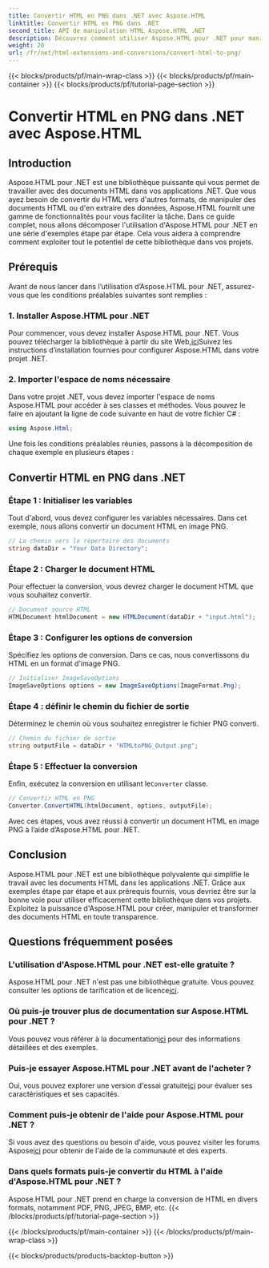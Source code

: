 ```yaml
---
title: Convertir HTML en PNG dans .NET avec Aspose.HTML
linktitle: Convertir HTML en PNG dans .NET
second_title: API de manipulation HTML Aspose.HTML .NET
description: Découvrez comment utiliser Aspose.HTML pour .NET pour manipuler et convertir des documents HTML. Guide étape par étape pour un développement .NET efficace.
weight: 20
url: /fr/net/html-extensions-and-conversions/convert-html-to-png/
---
```


{{< blocks/products/pf/main-wrap-class >}}
{{< blocks/products/pf/main-container >}}
{{< blocks/products/pf/tutorial-page-section >}}

# Convertir HTML en PNG dans .NET avec Aspose.HTML


## Introduction

Aspose.HTML pour .NET est une bibliothèque puissante qui vous permet de travailler avec des documents HTML dans vos applications .NET. Que vous ayez besoin de convertir du HTML vers d'autres formats, de manipuler des documents HTML ou d'en extraire des données, Aspose.HTML fournit une gamme de fonctionnalités pour vous faciliter la tâche. Dans ce guide complet, nous allons décomposer l'utilisation d'Aspose.HTML pour .NET en une série d'exemples étape par étape. Cela vous aidera à comprendre comment exploiter tout le potentiel de cette bibliothèque dans vos projets.

## Prérequis

Avant de nous lancer dans l’utilisation d’Aspose.HTML pour .NET, assurez-vous que les conditions préalables suivantes sont remplies :

### 1. Installer Aspose.HTML pour .NET

 Pour commencer, vous devez installer Aspose.HTML pour .NET. Vous pouvez télécharger la bibliothèque à partir du site Web,[ici](https://releases.aspose.com/html/net/)Suivez les instructions d’installation fournies pour configurer Aspose.HTML dans votre projet .NET.

### 2. Importer l'espace de noms nécessaire

Dans votre projet .NET, vous devez importer l'espace de noms Aspose.HTML pour accéder à ses classes et méthodes. Vous pouvez le faire en ajoutant la ligne de code suivante en haut de votre fichier C# :

```csharp
using Aspose.Html;
```

Une fois les conditions préalables réunies, passons à la décomposition de chaque exemple en plusieurs étapes :

## Convertir HTML en PNG dans .NET

### Étape 1 : Initialiser les variables

Tout d'abord, vous devez configurer les variables nécessaires. Dans cet exemple, nous allons convertir un document HTML en image PNG.

```csharp
// Le chemin vers le répertoire des documents
string dataDir = "Your Data Directory";
```

### Étape 2 : Charger le document HTML

Pour effectuer la conversion, vous devrez charger le document HTML que vous souhaitez convertir. 

```csharp
// Document source HTML
HTMLDocument htmlDocument = new HTMLDocument(dataDir + "input.html");
```

### Étape 3 : Configurer les options de conversion

Spécifiez les options de conversion. Dans ce cas, nous convertissons du HTML en un format d'image PNG.

```csharp
// Initialiser ImageSaveOptions
ImageSaveOptions options = new ImageSaveOptions(ImageFormat.Png);
```

### Étape 4 : définir le chemin du fichier de sortie

Déterminez le chemin où vous souhaitez enregistrer le fichier PNG converti.

```csharp
// Chemin du fichier de sortie
string outputFile = dataDir + "HTMLtoPNG_Output.png";
```

### Étape 5 : Effectuer la conversion

 Enfin, exécutez la conversion en utilisant le`Converter` classe.

```csharp
// Convertir HTML en PNG
Converter.ConvertHTML(htmlDocument, options, outputFile);
```

Avec ces étapes, vous avez réussi à convertir un document HTML en image PNG à l’aide d’Aspose.HTML pour .NET.

## Conclusion

Aspose.HTML pour .NET est une bibliothèque polyvalente qui simplifie le travail avec les documents HTML dans les applications .NET. Grâce aux exemples étape par étape et aux prérequis fournis, vous devriez être sur la bonne voie pour utiliser efficacement cette bibliothèque dans vos projets. Exploitez la puissance d'Aspose.HTML pour créer, manipuler et transformer des documents HTML en toute transparence.

## Questions fréquemment posées

### L'utilisation d'Aspose.HTML pour .NET est-elle gratuite ?
 Aspose.HTML pour .NET n'est pas une bibliothèque gratuite. Vous pouvez consulter les options de tarification et de licence[ici](https://purchase.aspose.com/buy).

### Où puis-je trouver plus de documentation sur Aspose.HTML pour .NET ?
 Vous pouvez vous référer à la documentation[ici](https://reference.aspose.com/html/net/) pour des informations détaillées et des exemples.

### Puis-je essayer Aspose.HTML pour .NET avant de l'acheter ?
 Oui, vous pouvez explorer une version d'essai gratuite[ici](https://releases.aspose.com/) pour évaluer ses caractéristiques et ses capacités.

### Comment puis-je obtenir de l'aide pour Aspose.HTML pour .NET ?
 Si vous avez des questions ou besoin d'aide, vous pouvez visiter les forums Aspose[ici](https://forum.aspose.com/) pour obtenir de l'aide de la communauté et des experts.

### Dans quels formats puis-je convertir du HTML à l'aide d'Aspose.HTML pour .NET ?
Aspose.HTML pour .NET prend en charge la conversion de HTML en divers formats, notamment PDF, PNG, JPEG, BMP, etc.
{{< /blocks/products/pf/tutorial-page-section >}}

{{< /blocks/products/pf/main-container >}}
{{< /blocks/products/pf/main-wrap-class >}}

{{< blocks/products/products-backtop-button >}}
